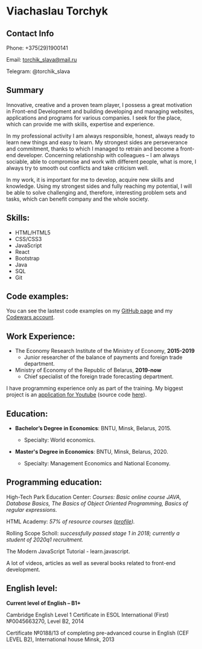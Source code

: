 # Viachaslau Torchyk

## Contact Info
Phone: +375(29)1900141

Email: torchik_slava@mail.ru

Telegram: @torchik_slava

## Summary
Innovative, creative and a proven team player, I possess a great motivation in Front-end Development and building developing and managing websites, applications and programs for various companies. I seek for the place, which can provide me with skills, expertise and experience.

In my professional activity I am always responsible, honest, always ready to learn new things and easy to learn. My strongest sides are perseverance and commitment, thanks to which I managed to retrain and become a front-end developer. Concerning relationship with colleagues – I am always sociable, able to compromise and work with different people, what is more, I always try to smooth out conflicts and take criticism well.

In my work, it is important for me to develop, acquire new skills and knowledge. Using my strongest sides and fully reaching my potential, I will be able to solve challenging and, therefore, interesting problem sets and tasks, which can benefit company and the whole society.

## Skills:
* HTML/HTML5
* CSS/CSS3 
* JavaScript 
* React 
* Bootstrap 
* Java 
* SQL 
* Git 

## Code examples:
You can see the lastest code examples on my [GitHub page](https://github.com/torchik-slava) and my [Codewars account](https://www.codewars.com/users/torchik-slava).

## Work Experience:
* The Economy Research Institute of the Ministry of Economy, **2015-2019**
  * Junior researcher of the balance of payments and foreign trade department.
* Ministry of Economy of the Republic of Belarus, **2019-now**
  * Chief specialist of the foreign trade forecasting department.

I have programming experience only as part of the training. My biggest project is an [application for Youtube](https://torchik-slava.github.io/YoutubeApp) (source code [here](https://github.com/torchik-slava/YoutubeApp/tree/gh-pages)).

## Education:
* **Bachelor’s Degree in Economics**: BNTU, Minsk, Belarus, 2015.
  * Specialty: World economics.

* **Master's Degree in Economics**: BNTU, Minsk, Belarus, 2020.
  * Specialty: Management Economics and National Economy.

## Programming education:
High-Tech Park Education Center:
*Courses: Basic online course JAVA, Database Basics, The Basics of Object Oriented Programming, Basics of regular expressions.*

HTML Academy:  *57% of resource courses ([profile](https://htmlacademy.ru/profile/id860117)).*

Rolling Scope Scholl: *successfully passed stage 1 in 2018; currently a student of 2020q1 recruitment.*

The Modern JavaScript Tutorial - learn.javascript.

A lot of videos, articles as well as several books related to front-end development. 

## English level:
**Current level of English – B1+**

Cambridge English Level 1 Certificate in ESOL International (First) №0045663270, Level B2, 2014

Certificate №0188/13 of completing pre-advanced course in English (CEF LEVEL B2), International house Minsk, 2013

